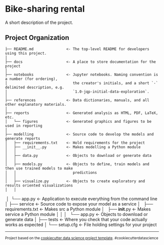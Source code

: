 Bike-sharing rental 
==============================

A short description of the project.

Project Organization
------------

    ├── README.md               <- The top-level README for developers using this project.
    │
    ├── docs                    <- A place to store documentation for the project
    │
    ├── notebooks               <- Jupyter notebooks. Naming convention is a number (for ordering),
    │                              the creator's initials, and a short `-` delimited description, e.g.
    │                              `1.0-jqp-initial-data-exploration`.
    │
    ├── references              <- Data dictionaries, manuals, and all other explanatory materials.
    │
    ├── reports                 <- Generated analysis as HTML, PDF, LaTeX, etc.
    │   └── figures             <- Generated graphics and figures to be used in reporting
    │
    ├── modelling               <- Source code to develop the models and generate reports
    │   ├── requirements.txt    <- Hold requirements for the project
    │   ├── __init__.py         <- Makes modelling a Python module
    │   │
    │   ├── data.py             <- Objects to download or generate data
    │   │
    │   ├── models.py           <- Objects to define, train models and then use trained models to make
    │   │                          predictions
    │   │
    │   ├── visualize.py        <- Objects to create exploratory and results oriented visualizations
    │   │    
    │   └── app.py              <- Application to execute everything from the command line
    │
    ├── service                 <- Source code to expose your model as a service
    │   ├── requirements.txt    <- Makes src a Python module
    │   ├── __init__.py         <- Makes service a Python module
    │   │
    │   └── app.py              <- Objects to download or generate data
    │
    ├── tests                   <- Where you check that your code actually works as expected
    │
    └── setup.cfg               <- File holding settings for your project


--------

<p><small>Project based on the <a target="_blank" href="https://drivendata.github.io/cookiecutter-data-science/">cookiecutter data science project template</a>. #cookiecutterdatascience</small></p>

